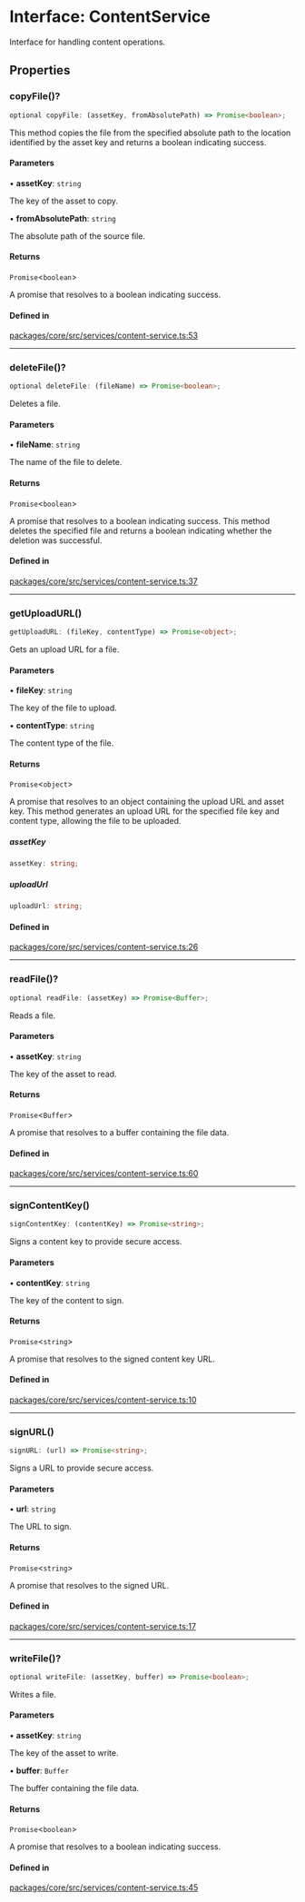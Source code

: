 # Interface: ContentService

Interface for handling content operations.

## Properties

### copyFile()?

```ts
optional copyFile: (assetKey, fromAbsolutePath) => Promise<boolean>;
```

This method copies the file from the specified absolute path to the location identified by the asset key and returns a boolean indicating success.

#### Parameters

• **assetKey**: `string`

The key of the asset to copy.

• **fromAbsolutePath**: `string`

The absolute path of the source file.

#### Returns

`Promise`\<`boolean`\>

A promise that resolves to a boolean indicating success.

#### Defined in

[packages/core/src/services/content-service.ts:53](https://github.com/vramework/vramework/blob/d6bdd98863fc2395b074502b5cd67b069031d73f/packages/core/src/services/content-service.ts#L53)

***

### deleteFile()?

```ts
optional deleteFile: (fileName) => Promise<boolean>;
```

Deletes a file.

#### Parameters

• **fileName**: `string`

The name of the file to delete.

#### Returns

`Promise`\<`boolean`\>

A promise that resolves to a boolean indicating success.
 This method deletes the specified file and returns a boolean indicating whether the deletion was successful.

#### Defined in

[packages/core/src/services/content-service.ts:37](https://github.com/vramework/vramework/blob/d6bdd98863fc2395b074502b5cd67b069031d73f/packages/core/src/services/content-service.ts#L37)

***

### getUploadURL()

```ts
getUploadURL: (fileKey, contentType) => Promise<object>;
```

Gets an upload URL for a file.

#### Parameters

• **fileKey**: `string`

The key of the file to upload.

• **contentType**: `string`

The content type of the file.

#### Returns

`Promise`\<`object`\>

A promise that resolves to an object containing the upload URL and asset key.
 This method generates an upload URL for the specified file key and content type, allowing the file to be uploaded.

##### assetKey

```ts
assetKey: string;
```

##### uploadUrl

```ts
uploadUrl: string;
```

#### Defined in

[packages/core/src/services/content-service.ts:26](https://github.com/vramework/vramework/blob/d6bdd98863fc2395b074502b5cd67b069031d73f/packages/core/src/services/content-service.ts#L26)

***

### readFile()?

```ts
optional readFile: (assetKey) => Promise<Buffer>;
```

Reads a file.

#### Parameters

• **assetKey**: `string`

The key of the asset to read.

#### Returns

`Promise`\<`Buffer`\>

A promise that resolves to a buffer containing the file data.

#### Defined in

[packages/core/src/services/content-service.ts:60](https://github.com/vramework/vramework/blob/d6bdd98863fc2395b074502b5cd67b069031d73f/packages/core/src/services/content-service.ts#L60)

***

### signContentKey()

```ts
signContentKey: (contentKey) => Promise<string>;
```

Signs a content key to provide secure access.

#### Parameters

• **contentKey**: `string`

The key of the content to sign.

#### Returns

`Promise`\<`string`\>

A promise that resolves to the signed content key URL.

#### Defined in

[packages/core/src/services/content-service.ts:10](https://github.com/vramework/vramework/blob/d6bdd98863fc2395b074502b5cd67b069031d73f/packages/core/src/services/content-service.ts#L10)

***

### signURL()

```ts
signURL: (url) => Promise<string>;
```

Signs a URL to provide secure access.

#### Parameters

• **url**: `string`

The URL to sign.

#### Returns

`Promise`\<`string`\>

A promise that resolves to the signed URL.

#### Defined in

[packages/core/src/services/content-service.ts:17](https://github.com/vramework/vramework/blob/d6bdd98863fc2395b074502b5cd67b069031d73f/packages/core/src/services/content-service.ts#L17)

***

### writeFile()?

```ts
optional writeFile: (assetKey, buffer) => Promise<boolean>;
```

Writes a file.

#### Parameters

• **assetKey**: `string`

The key of the asset to write.

• **buffer**: `Buffer`

The buffer containing the file data.

#### Returns

`Promise`\<`boolean`\>

A promise that resolves to a boolean indicating success.

#### Defined in

[packages/core/src/services/content-service.ts:45](https://github.com/vramework/vramework/blob/d6bdd98863fc2395b074502b5cd67b069031d73f/packages/core/src/services/content-service.ts#L45)
